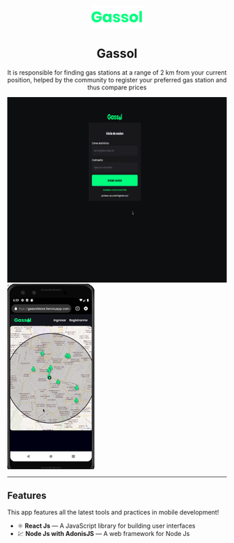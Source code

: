 <h1 align="center">
<br>
  <img src=".github/Gassol.svg" alt="Gassol" width="120">
<br>
<br>
Gassol
</h1>

<p align="center">It is responsible for finding gas stations at a range of 2 km from your current position, helped by the community to register your preferred gas station and thus compare prices</p>

[//]: # "Add your gifs/images here:"

<div>
  <img src=".github/gassolweb.gif" alt="web" height="425">
  <img src=".github/gassolwebmobile.gif" alt="webmobile" height="425">
</div>

<hr />

## Features

[//]: # "Add the features of your project here:"

This app features all the latest tools and practices in mobile development!

- ⚛️ **React Js** — A JavaScript library for building user interfaces
- 💹 **Node Js with AdonisJS** — A web framework for Node Js
